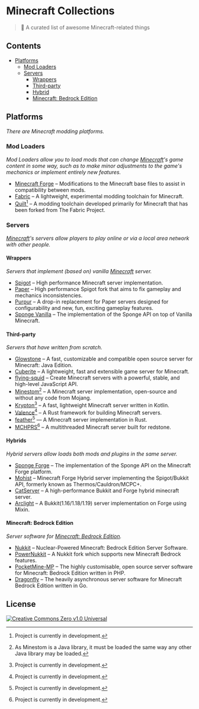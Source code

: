 # Minecraft Collections

> 📝 A curated list of awesome Minecraft-related things

## Contents

* [Platforms](#platforms)
    * [Mod Loaders](#mod-loaders)
    * [Servers](#servers)
        * [Wrappers](#wrappers)
        * [Third-party](#third-party)
        * [Hybrid](#hybrid)
        * [Minecraft: Bedrock Edition](#minecraft--bedrock-edition)

## Platforms

_There are Minecraft modding platforms._

### Mod Loaders

_Mod Loaders allow you to load mods that can change [Minecraft][minecraft]'s game content in some way, such as to make
minor adjustments to the game's mechanics or implement entirely new features._

- [Minecraft Forge](https://github.com/MinecraftForge/MinecraftForge) – Modifications to the Minecraft base files to
  assist in compatibility between mods.
- [Fabric](https://fabricmc.net/) – A lightweight, experimental modding toolchain for Minecraft.
- [Quilt](https://quiltmc.org/)[^wip] – A modding toolchain developed primarily for Minecraft that has been forked from
  The Fabric Project.

### Servers

_[Minecraft][minecraft]'s servers allow players to play online or via a local area network with other people._

#### Wrappers

_Servers that implement (based on) vanilla [Minecraft][minecraft] server._

- [Spigot](https://www.spigotmc.org/) – High performance Minecraft server implementation.
- [Paper](https://papermc.io/) – High performance Spigot fork that aims to fix gameplay and mechanics inconsistencies.
- [Purpur](https://purpurmc.org/) – A drop-in replacement for Paper servers designed for configurability and new, fun,
  exciting gameplay features.
- [Sponge Vanilla](https://spongepowered.org/) – The implementation of the Sponge API on top of Vanilla Minecraft.

#### Third-party

_Servers that have written from scratch._

- [Glowstone](https://glowstone.net/) – A fast, customizable and compatible open source server for Minecraft: Java
  Edition.
- [Cuberite](https://cuberite.org/) – A lightweight, fast and extensible game server for Minecraft.
- [flying-squid](https://flying-squid.prismarine.js.org/) – Create Minecraft servers with a powerful, stable, and
  high-level JavaScript API.
- [Minestom](https://minestom.net/)[^2] – A Minecraft server implementation, open-source and without any code from
  Mojang.
- [Krypton](https://kryptonmc.org/)[^wip] – A fast, lightweight Minecraft server written in Kotlin.
- [Valence](https://github.com/valence-rs/valence)[^wip] – A Rust framework for building Minecraft servers.
- [feather](https://github.com/feather-rs/feather)[^wip] — A Minecraft server implementation in Rust.
- [MCHPRS](https://github.com/MCHPR/MCHPRS)[^wip] – A multithreaded Minecraft server built for redstone.

#### Hybrids

_Hybrid servers allow loads both mods and plugins in the same server._

- [Sponge Forge](https://spongepowered.org/) – The implementation of the Sponge API on the Minecraft Forge platform.
- [Mohist](https://www.mohistmc.com/) – Minecraft Forge Hybrid server implementing the Spigot/Bukkit API, formerly known
  as Thermos/Cauldron/MCPC+.
- [CatServer](https://catmc.org/) – A high-performance Bukkit and Forge hybrid minecraft server.
- [Arclight](https://github.com/IzzelAliz/Arclight) – A Bukkit(1.16/1.18/1.19) server implementation on Forge using
  Mixin.

#### Minecraft: Bedrock Edition

_Server software for [Minecraft: Bedrock Edition][mcbe]._

- [Nukkit](https://cloudburstmc.org/) – Nuclear-Powered Minecraft: Bedrock Edition Server Software.
- [PowerNukkit](https://powernukkit.org/) – A Nukkit fork which supports new Minecraft Bedrock features.
- [PocketMine-MP](https://pmmp.io/) – The highly customisable, open source server software for Minecraft: Bedrock
  Edition written in PHP.
- [Dragonfly](https://github.com/df-mc/dragonfly) – The heavily asynchronous server software for Minecraft Bedrock
  Edition written in Go.

## License

[![Creative Commons Zero v1.0 Universal][cc-zero-badge]][repo-license]

<!-- SECTION: FOOTNOTES -->

[^wip]: Project is currently in development.

[^2]: As Minestom is a Java library, it must be loaded the same way any other Java library may be loaded.

<!-- SECTION: DECLARATIONS -->

<!-- MEDIA SOURCES -->

[cc-zero-badge]: http://mirrors.creativecommons.org/presskit/buttons/88x31/svg/cc-zero.svg "CC0 1.0 Universal"

<!-- LINKS -->

[repo-license]: https://github.com/GrassMC/minecraft-collections/blob/main/LICENSE

[minecraft]: https://minecraft.net/

[mcbe]: https://minecraft.fandom.com/wiki/Bedrock_Edition
